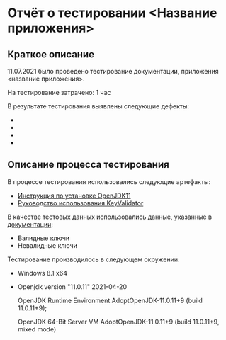 # Отчёт о тестировании <Название приложения>

## Краткое описание

11.07.2021 было проведено тестирование документации,  приложения <название приложения>.

На тестирование затрачено: 1 час

В результате тестирования выявлены следующие дефекты:
* []()
* []()
* []()
* []()

## Описание процесса тестирования

В процессе тестирования использовались следующие артефакты:
* [Инструкция по установке OpenJDK11](https://github.com/netology-code/javaqa-homeworks/blob/master/intro/openjdk11-manual.md)
* [Руководство использования KeyValidator](https://github.com/netology-code/javaqa-homeworks/blob/master/intro/user-manual.md)

В качестве тестовых данных использовались данные, указанные в [документации](https://github.com/netology-code/javaqa-homeworks/blob/master/intro/user-manual.md):
* Валидные ключи
* Невалидные ключи

Тестирование производилось в следующем окружении:
* Windows 8.1 x64
*   Openjdk version "11.0.11" 2021-04-20

    OpenJDK Runtime Environment AdoptOpenJDK-11.0.11+9 (build 11.0.11+9);

    OpenJDK 64-Bit Server VM AdoptOpenJDK-11.0.11+9 (build 11.0.11+9, mixed mode)